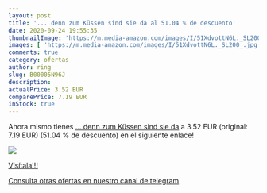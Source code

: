 ```yaml
---
layout: post
title: '... denn zum Küssen sind sie da al 51.04 % de descuento'
date: 2020-09-24 19:55:35
thumbnailImage: 'https://m.media-amazon.com/images/I/51XdvottN6L._SL200_.jpg'
images: [ 'https://m.media-amazon.com/images/I/51XdvottN6L._SL200_.jpg' ]
comments: true
category: ofertas
author: ring
slug: B00005N96J
description:
actualPrice: 3.52 EUR
comparePrice: 7.19 EUR
inStock: true
---
```


Ahora mismo tienes [... denn zum Küssen sind sie da](https://www.amazon.com/dp/B00005N96J/?tag=redken08-20) a 3.52 EUR (original: 7.19 EUR) (51.04 %  de descuento) en el siguiente enlace!

[![](https://m.media-amazon.com/images/I/51XdvottN6L._SL200_.jpg)](https://www.amazon.com/dp/B00005N96J/?tag=redken08-20)

[Visítala!!!](https://www.amazon.com/dp/B00005N96J/?tag=redken08-20)

[Consulta otras ofertas en nuestro canal de telegram](https://t.me/s/ofertas25)
